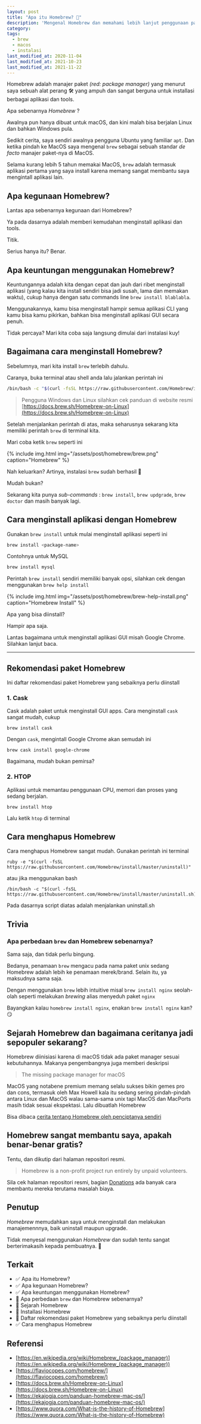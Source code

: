 ```yaml
---
layout: post
title: "Apa itu Homebrew? 🍺"
description: 'Mengenal Homebrew dan memahami lebih lanjut penggunaan package manager Homebrew secara praktis dan mudah.'
category:
tags:
  - brew
  - macos
  - instalasi
last_modified_at: 2020-11-04
last_modified_at: 2021-10-23
last_modified_at: 2021-11-22
---
```


Homebrew adalah manajer paket *(red: package manager)* yang menurut saya sebuah alat perang 🛠️ yang ampuh dan sangat berguna untuk installasi berbagai aplikasi dan tools.

Apa sebenarnya *Homebrew* ?

Awalnya pun hanya dibuat untuk macOS, dan kini malah bisa berjalan Linux dan bahkan Windows pula.

Sedikit cerita, saya sendiri awalnya pengguna Ubuntu yang familiar `apt`. Dan ketika pindah ke MacOS saya mengenal `brew` sebagai sebuah standar *de facto* manajer paket-nya di MacOS.

Selama kurang lebih 5 tahun memakai MacOS, `brew` adalah termasuk aplikasi pertama yang saya install karena memang sangat membantu saya mengintall aplikasi lain.

## Apa kegunaan Homebrew?

Lantas apa sebenarnya kegunaan dari Homebrew?

Ya pada dasarnya adalah memberi kemudahan menginstall aplikasi dan tools.

Titik.

Serius hanya itu? Benar.

## Apa keuntungan menggunakan Homebrew?

Keuntungannya adalah kita dengan cepat dan jauh dari ribet menginstall aplikasi (yang kalau kita install sendiri bisa jadi susah, lama dan memakan waktu), cukup hanya dengan satu commands line `brew install blablabla`.

Menggunakannya, kamu bisa menginstall hampir semua aplikasi CLI yang kamu bisa kamu pikirkan, bahkan bisa menginstall aplikasi GUI secara penuh.

Tidak percaya? Mari kita coba saja langsung dimulai dari instalasi kuy!

## Bagaimana cara menginstall Homebrew?

Sebelumnya, mari kita install `brew` terlebih dahulu.

Caranya, buka terminal atau shell anda lalu jalankan perintah ini

```sh
/bin/bash -c "$(curl -fsSL https://raw.githubusercontent.com/Homebrew/install/master/install.sh)"
```

> Pengguna Windows dan Linux silahkan cek panduan di website resmi [https://docs.brew.sh/Homebrew-on-Linux](https://docs.brew.sh/Homebrew-on-Linux)

Setelah menjalankan perintah di atas, maka seharusnya sekarang kita memiliki perintah `brew` di terminal kita.

Mari coba ketik `brew` seperti ini

{% include img.html img="/assets/post/homebrew/brew.png" caption="Homebrew" %}


Nah keluarkan? Artinya, instalasi `brew` sudah berhasil 🎉

Mudah bukan?

Sekarang kita punya *sub-commands* : `brew install`, `brew updgrade`, `brew doctor` dan masih banyak lagi.

## Cara menginstall aplikasi dengan Homebrew

Gunakan `brew install` untuk mulai menginstall aplikasi seperti ini

```sh
brew install <package-name>
```

Contohnya untuk MySQL

```sh
brew install mysql
```

Perintah `brew install` sendiri memiliki banyak opsi, silahkan cek dengan menggunakan `brew help install`

{% include img.html img="/assets/post/homebrew/brew-help-install.png" caption="Homebrew Install" %}

Apa yang bisa diinstall?

Hampir apa saja.

Lantas bagaimana untuk menginstall aplikasi GUI misah Google Chrome. Silahkan lanjut baca.

***

## Rekomendasi paket Homebrew

Ini daftar rekomendasi paket Homebrew yang sebaiknya perlu diinstall

### 1. Cask

Cask adalah paket untuk menginstall GUI apps. Cara menginstall `cask` sangat mudah, cukup

```
brew install cask
```

Dengan `cask`, mengintall Google Chrome akan semudah ini

`brew cask install google-chrome`

Bagaimana, mudah bukan pemirsa?

### 2. HTOP

Aplikasi untuk memantau penggunaan CPU, memori dan proses yang sedang berjalan.

```
brew install htop
```

Lalu ketik `htop` di terminal


## Cara menghapus Homebrew

Cara menghapus Homebrew sangat mudah. Gunakan perintah ini terminal

```
ruby -e "$(curl -fsSL https://raw.githubusercontent.com/Homebrew/install/master/uninstall)"
```

atau jika menggunakan bash

```
/bin/bash -c "$(curl -fsSL https://raw.githubusercontent.com/Homebrew/install/master/uninstall.sh)"
```

Pada dasarnya script diatas adalah menjalankan uninstall.sh

## Trivia

### Apa perbedaan `brew` dan Homebrew sebenarnya?

Sama saja, dan tidak perlu bingung.

Bedanya, penamaan `brew` mengacu pada nama paket unix sedang Homebrew adalah lebih ke penamaan merek/brand. Selain itu, ya maksudnya sama saja.

Dengan menggunakan `brew` lebih intuitive misal `brew install nginx` seolah-olah seperti melakukan *brewing* alias menyeduh paket `nginx`

Bayangkan kalau `homebrew install nginx`, enakan `brew install nginx` kan? :smirk:

## Sejarah Homebrew dan bagaimana ceritanya jadi sepopuler sekarang?

Homebrew diinisiasi karena di macOS tidak ada paket manager sesuai kebutuhannya. Makanya pengembangnya juga memberi deskripsi

> The missing package manager for macOS

MacOS yang notabene premium memang selalu sukses bikin gemes pro dan cons, termasuk oleh Max Howell kala itu sedang sering pindah-pindah antara Linux dan MacOS walau sama-sama unix tapi MacOS dan MacPorts masih tidak sesuai ekspektasi. Lalu dibuatlah Homebrew

Bisa dibaca [cerita tentang Homebrew oleh penciptanya sendiri](https://www.quora.com/What-is-the-history-of-Homebrew)

## Homebrew sangat membantu saya, apakah benar-benar gratis?

Tentu, dan dikutip dari halaman repositori resmi.

> Homebrew is a non-profit project run entirely by unpaid volunteers.

Sila cek halaman repositori resmi, bagian [Donations](https://github.com/Homebrew/brew#donations) ada banyak cara membantu mereka terutama masalah biaya.

## Penutup

*Homebrew* memudahkan saya untuk menginstall dan melakukan manajemennnya, baik uninstall maupun upgrade.

Tidak menyesal menggunakan *Homebrew* dan sudah tentu sangat berterimakasih kepada pembuatnya. 🙇

## Terkait

- ✅ Apa itu Homebrew?
- ✅ Apa kegunaan Homebrew?
- ✅ Apa keuntungan menggunakan Homebrew?
- 🔴 Apa perbedaan `brew` dan Homebrew sebenarnya?
- 🔴 Sejarah Homebrew
- 🔴 Installasi Homebrew
- 🔴 Daftar rekomendasi paket Homebrew yang sebaiknya perlu diinstall
- ✅ Cara menghapus Homebrew

## Referensi

* [https://en.wikipedia.org/wiki/Homebrew_(package_manager)](https://en.wikipedia.org/wiki/Homebrew_(package_manager))
* [https://flaviocopes.com/homebrew/](https://flaviocopes.com/homebrew/)
* [https://docs.brew.sh/Homebrew-on-Linux](https://docs.brew.sh/Homebrew-on-Linux)
* [https://ekajogja.com/panduan-homebrew-mac-os/](https://ekajogja.com/panduan-homebrew-mac-os/)
* [https://www.quora.com/What-is-the-history-of-Homebrew](https://www.quora.com/What-is-the-history-of-Homebrew)
